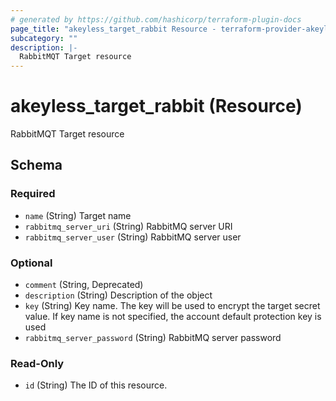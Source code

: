 ```yaml
---
# generated by https://github.com/hashicorp/terraform-plugin-docs
page_title: "akeyless_target_rabbit Resource - terraform-provider-akeyless"
subcategory: ""
description: |-
  RabbitMQT Target resource
---
```


# akeyless_target_rabbit (Resource)

RabbitMQT Target resource



<!-- schema generated by tfplugindocs -->
## Schema

### Required

- `name` (String) Target name
- `rabbitmq_server_uri` (String) RabbitMQ server URI
- `rabbitmq_server_user` (String) RabbitMQ server user

### Optional

- `comment` (String, Deprecated)
- `description` (String) Description of the object
- `key` (String) Key name. The key will be used to encrypt the target secret value. If key name is not specified, the account default protection key is used
- `rabbitmq_server_password` (String) RabbitMQ server password

### Read-Only

- `id` (String) The ID of this resource.


